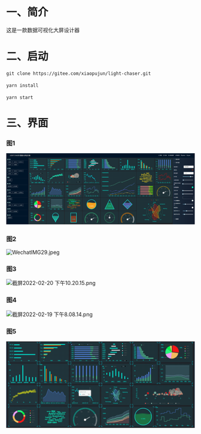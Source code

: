 # 一、简介

这是一款数据可视化大屏设计器

# 二、启动

```shell
git clone https://gitee.com/xiaopujun/light-chaser.git

yarn install

yarn start
```

# 三、界面

### 图1

![img_1.png](img_1.png)

### 图2

![WechatIMG29.jpeg](https://s2.loli.net/2022/05/19/OzpPS4LhGAEik5x.jpg)

### 图3

![截屏2022-02-20 下午10.20.15.png](https://s2.loli.net/2022/05/19/dz18wOxfGDIMKJZ.png)

### 图4

![截屏2022-02-19 下午8.08.14.png](https://s2.loli.net/2022/05/19/eoVrjH96WaZJTNw.png)

### 图5

![img.png](img.png)